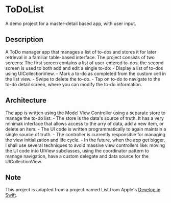 #  ToDoList

A demo project for a master-detail based app, with user input.


## Description

A ToDo manager app that manages a list of to-dos and stores it for later retrieval in a familiar table-based interface. The project consists of two screens: The first screen contains a list of user-entered to-dos, the second screen is used to both add and edit a single to-do:
    - Display a list of to-dos using UICollectionView.
    - Mark a to-do as completed from the custom cell in the list view.
    - Swipe to delete the to-do.
    - Tap on to-do to navigate to the to-do detail screen, where you can modify the to-do information.


## Architecture

The app is written using the Model View Controller using a separate store to manage the to-do list:
    - The store is the data's source of truth. It has a very minimak interface that allows access to the arry of data, add a new item, or delete an item.
    - The UI code is written programmatically to again maintain a single source of truth.
    - The controller is currently responsible for managing the view initialization and life cycle.
    - In the future, when the app get bigger, I shall use several techniques to avoid massive view controllers like: moving the UI code into UIView subclasses, using the coordinator pattern to manage navigation, have a custom delegate and data source for the UICollectionView.


## Note

This project is adapted from a project named List from Apple's [Develop in Swift](https://books.apple.com/eg/book/develop-in-swift-data-collections/id1581183203).
